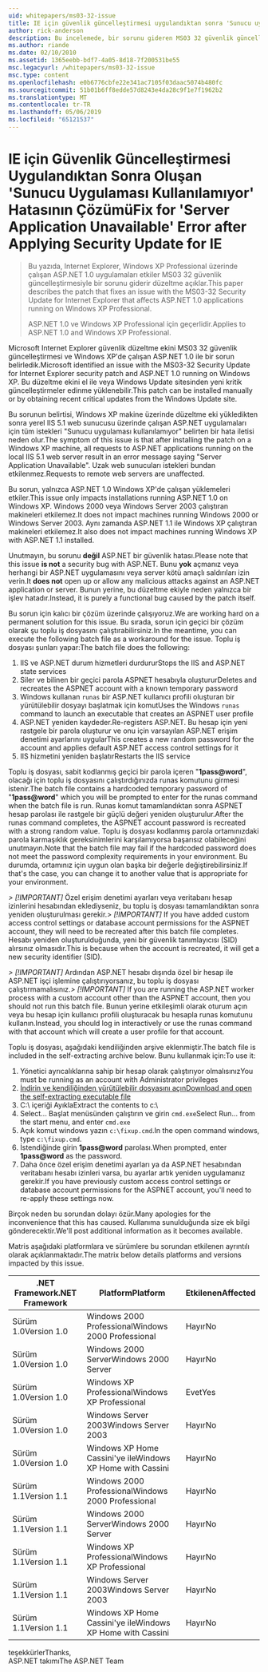 ```yaml
---
uid: whitepapers/ms03-32-issue
title: IE için güvenlik güncelleştirmesi uygulandıktan sonra 'Sunucu uygulaması kullanılamıyor' hatası için düzeltme | Microsoft Docs
author: rick-anderson
description: Bu incelemede, bir sorunu gideren MS03 32 güvenlik güncelleştirmesiyle Wi üzerinde çalışan ASP.NET 1.0 uygulamaları etkiler Internet Explorer için düzeltme eki anlatılmaktadır...
ms.author: riande
ms.date: 02/10/2010
ms.assetid: 1365eebb-bdf7-4a05-8d18-7f200531be55
msc.legacyurl: /whitepapers/ms03-32-issue
msc.type: content
ms.openlocfilehash: e0b6776cbfe22e341ac7105f03daac5074b480fc
ms.sourcegitcommit: 51b01b6ff8edde57d8243e4da28c9f1e7f1962b2
ms.translationtype: MT
ms.contentlocale: tr-TR
ms.lasthandoff: 05/06/2019
ms.locfileid: "65121537"
---
```

# <a name="fix-for-server-application-unavailable-error-after-applying-security-update-for-ie"></a><span data-ttu-id="1c94b-103">IE için Güvenlik Güncelleştirmesi Uygulandıktan Sonra Oluşan 'Sunucu Uygulaması Kullanılamıyor' Hatasının Çözümü</span><span class="sxs-lookup"><span data-stu-id="1c94b-103">Fix for 'Server Application Unavailable' Error after Applying Security Update for IE</span></span>

> <span data-ttu-id="1c94b-104">Bu yazıda, Internet Explorer, Windows XP Professional üzerinde çalışan ASP.NET 1.0 uygulamaları etkiler MS03 32 güvenlik güncelleştirmesiyle bir sorunu giderir düzeltme açıklar.</span><span class="sxs-lookup"><span data-stu-id="1c94b-104">This paper describes the patch that fixes an issue with the MS03-32 Security Update for Internet Explorer that affects ASP.NET 1.0 applications running on Windows XP Professional.</span></span>
> 
> <span data-ttu-id="1c94b-105">ASP.NET 1.0 ve Windows XP Professional için geçerlidir.</span><span class="sxs-lookup"><span data-stu-id="1c94b-105">Applies to ASP.NET 1.0 and Windows XP Professional.</span></span>

<span data-ttu-id="1c94b-106">Microsoft Internet Explorer güvenlik düzeltme ekini MS03 32 güvenlik güncelleştirmesi ve Windows XP'de çalışan ASP.NET 1.0 ile bir sorun belirledik.</span><span class="sxs-lookup"><span data-stu-id="1c94b-106">Microsoft identified an issue with the MS03-32 Security Update for Internet Explorer security patch and ASP.NET 1.0 running on Windows XP.</span></span> <span data-ttu-id="1c94b-107">Bu düzeltme ekini el ile veya Windows Update sitesinden yeni kritik güncelleştirmeler edinme yüklenebilir.</span><span class="sxs-lookup"><span data-stu-id="1c94b-107">This patch can be installed manually or by obtaining recent critical updates from the Windows Update site.</span></span>

<span data-ttu-id="1c94b-108">Bu sorunun belirtisi, Windows XP makine üzerinde düzeltme eki yükledikten sonra yerel IIS 5.1 web sunucusu üzerinde çalışan ASP.NET uygulamaları için tüm istekleri "Sunucu uygulaması kullanılamıyor" belirten bir hata iletisi neden olur.</span><span class="sxs-lookup"><span data-stu-id="1c94b-108">The symptom of this issue is that after installing the patch on a Windows XP machine, all requests to ASP.NET applications running on the local IIS 5.1 web server result in an error message saying "Server Application Unavailable".</span></span> <span data-ttu-id="1c94b-109">Uzak web sunucuları istekleri bundan etkilenmez.</span><span class="sxs-lookup"><span data-stu-id="1c94b-109">Requests to remote web servers are unaffected.</span></span>

<span data-ttu-id="1c94b-110">Bu sorun, yalnızca ASP.NET 1.0 Windows XP'de çalışan yüklemeleri etkiler.</span><span class="sxs-lookup"><span data-stu-id="1c94b-110">This issue only impacts installations running ASP.NET 1.0 on Windows XP.</span></span> <span data-ttu-id="1c94b-111">Windows 2000 veya Windows Server 2003 çalıştıran makineleri etkilemez.</span><span class="sxs-lookup"><span data-stu-id="1c94b-111">It does not impact machines running Windows 2000 or Windows Server 2003.</span></span> <span data-ttu-id="1c94b-112">Aynı zamanda ASP.NET 1.1 ile Windows XP çalıştıran makineleri etkilemez.</span><span class="sxs-lookup"><span data-stu-id="1c94b-112">It also does not impact machines running Windows XP with ASP.NET 1.1 installed.</span></span>

<span data-ttu-id="1c94b-113">Unutmayın, bu sorunu **değil** ASP.NET bir güvenlik hatası.</span><span class="sxs-lookup"><span data-stu-id="1c94b-113">Please note that this issue **is not** a security bug with ASP.NET.</span></span> <span data-ttu-id="1c94b-114">Bunu **yok** açmanız veya herhangi bir ASP.NET uygulamasını veya server kötü amaçlı saldırıları izin verin.</span><span class="sxs-lookup"><span data-stu-id="1c94b-114">It **does not** open up or allow any malicious attacks against an ASP.NET application or server.</span></span> <span data-ttu-id="1c94b-115">Bunun yerine, bu düzeltme ekiyle neden yalnızca bir işlev hatadır.</span><span class="sxs-lookup"><span data-stu-id="1c94b-115">Instead, it is purely a functional bug caused by the patch itself.</span></span>

<span data-ttu-id="1c94b-116">Bu sorun için kalıcı bir çözüm üzerinde çalışıyoruz.</span><span class="sxs-lookup"><span data-stu-id="1c94b-116">We are working hard on a permanent solution for this issue.</span></span> <span data-ttu-id="1c94b-117">Bu sırada, sorun için geçici bir çözüm olarak şu toplu iş dosyasını çalıştırabilirsiniz.</span><span class="sxs-lookup"><span data-stu-id="1c94b-117">In the meantime, you can execute the following batch file as a workaround for the issue.</span></span> <span data-ttu-id="1c94b-118">Toplu iş dosyası şunları yapar:</span><span class="sxs-lookup"><span data-stu-id="1c94b-118">The batch file does the following:</span></span>

1. <span data-ttu-id="1c94b-119">IIS ve ASP.NET durum hizmetleri durdurur</span><span class="sxs-lookup"><span data-stu-id="1c94b-119">Stops the IIS and ASP.NET state services</span></span>
2. <span data-ttu-id="1c94b-120">Siler ve bilinen bir geçici parola ASPNET hesabıyla oluşturur</span><span class="sxs-lookup"><span data-stu-id="1c94b-120">Deletes and recreates the ASPNET account with a known temporary password</span></span>
3. <span data-ttu-id="1c94b-121">Windows kullanan `runas` bir ASP.NET kullanıcı profili oluşturan bir yürütülebilir dosyayı başlatmak için komut</span><span class="sxs-lookup"><span data-stu-id="1c94b-121">Uses the Windows `runas` command to launch an executable that creates an ASPNET user profile</span></span>
4. <span data-ttu-id="1c94b-122">ASP.NET yeniden kaydeder.</span><span class="sxs-lookup"><span data-stu-id="1c94b-122">Re-registers ASP.NET.</span></span> <span data-ttu-id="1c94b-123">Bu hesap için yeni rastgele bir parola oluşturur ve onu için varsayılan ASP.NET erişim denetimi ayarlarını uygular</span><span class="sxs-lookup"><span data-stu-id="1c94b-123">This creates a new random password for the account and applies default ASP.NET access control settings for it</span></span>
5. <span data-ttu-id="1c94b-124">IIS hizmetini yeniden başlatır</span><span class="sxs-lookup"><span data-stu-id="1c94b-124">Restarts the IIS service</span></span>

<span data-ttu-id="1c94b-125">Toplu iş dosyası, sabit kodlanmış geçici bir parola içeren "<strong>1pass\@word</strong>", olacağı için toplu iş dosyasını çalıştırdığınızda runas komutunu girmesi istenir.</span><span class="sxs-lookup"><span data-stu-id="1c94b-125">The batch file contains a hardcoded temporary password of "<strong>1pass\@word</strong>" which you will be prompted to enter for the runas command when the batch file is run.</span></span> <span data-ttu-id="1c94b-126">Runas komut tamamlandıktan sonra ASPNET hesap parolası ile rastgele bir güçlü değeri yeniden oluşturulur.</span><span class="sxs-lookup"><span data-stu-id="1c94b-126">After the runas command completes, the ASPNET account password is recreated with a strong random value.</span></span> <span data-ttu-id="1c94b-127">Toplu iş dosyası kodlanmış parola ortamınızdaki parola karmaşıklık gereksinimlerini karşılamıyorsa başarısız olabileceğini unutmayın.</span><span class="sxs-lookup"><span data-stu-id="1c94b-127">Note that the batch file may fail if the hardcoded password does not meet the password complexity requirements in your environment.</span></span> <span data-ttu-id="1c94b-128">Bu durumda, ortamınız için uygun olan başka bir değerle değiştirebilirsiniz.</span><span class="sxs-lookup"><span data-stu-id="1c94b-128">If that's the case, you can change it to another value that is appropriate for your environment.</span></span>

<span data-ttu-id="1c94b-129">*> [!IMPORTANT]* Özel erişim denetimi ayarları veya veritabanı hesap izinlerini hesabından eklediyseniz, bu toplu iş dosyası tamamlandıktan sonra yeniden oluşturulması gerekir.</span><span class="sxs-lookup"><span data-stu-id="1c94b-129">*> [!IMPORTANT]* If you have added custom access control settings or database account permissions for the ASPNET account, they will need to be recreated after this batch file completes.</span></span> <span data-ttu-id="1c94b-130">Hesabı yeniden oluşturulduğunda, yeni bir güvenlik tanımlayıcısı (SID) alırsınız olmasıdır.</span><span class="sxs-lookup"><span data-stu-id="1c94b-130">This is because when the account is recreated, it will get a new security identifier (SID).</span></span>

<span data-ttu-id="1c94b-131">*> [!IMPORTANT]* Ardından ASP.NET hesabı dışında özel bir hesap ile ASP.NET işçi işlemine çalıştırıyorsanız, bu toplu iş dosyası çalıştırmamalısınız.</span><span class="sxs-lookup"><span data-stu-id="1c94b-131">*> [!IMPORTANT]* If you are running the ASP.NET worker process with a custom account other than the ASPNET account, then you should not run this batch file.</span></span> <span data-ttu-id="1c94b-132">Bunun yerine etkileşimli olarak oturum açın veya bu hesap için kullanıcı profili oluşturacak bu hesapla runas komutunu kullanın.</span><span class="sxs-lookup"><span data-stu-id="1c94b-132">Instead, you should log in interactively or use the runas command with that account which will create a user profile for that account.</span></span>

<span data-ttu-id="1c94b-133">Toplu iş dosyası, aşağıdaki kendiliğinden arşive eklenmiştir.</span><span class="sxs-lookup"><span data-stu-id="1c94b-133">The batch file is included in the self-extracting archive below.</span></span> <span data-ttu-id="1c94b-134">Bunu kullanmak için:</span><span class="sxs-lookup"><span data-stu-id="1c94b-134">To use it:</span></span>

1. <span data-ttu-id="1c94b-135">Yönetici ayrıcalıklarına sahip bir hesap olarak çalıştırıyor olmalısınız</span><span class="sxs-lookup"><span data-stu-id="1c94b-135">You must be running as an account with Administrator privileges</span></span>
2. [<span data-ttu-id="1c94b-136">İndirin ve kendiliğinden yürütülebilir dosyasını açın</span><span class="sxs-lookup"><span data-stu-id="1c94b-136">Download and open the self-extracting executable file</span></span>](ms03-32-issue/_static/fixup1.exe)
3. <span data-ttu-id="1c94b-137">C:\ içeriği Ayıkla</span><span class="sxs-lookup"><span data-stu-id="1c94b-137">Extract the contents to c:\\</span></span>
4. <span data-ttu-id="1c94b-138">Select... Başlat menüsünden çalıştırın ve girin `cmd.exe`</span><span class="sxs-lookup"><span data-stu-id="1c94b-138">Select Run... from the start menu, and enter `cmd.exe`</span></span>
5. <span data-ttu-id="1c94b-139">Açık komut windows yazın `c:\fixup.cmd`.</span><span class="sxs-lookup"><span data-stu-id="1c94b-139">In the open command windows, type `c:\fixup.cmd`.</span></span>
6. <span data-ttu-id="1c94b-140">İstendiğinde girin <strong>1pass\@word</strong> parolası.</span><span class="sxs-lookup"><span data-stu-id="1c94b-140">When prompted, enter <strong>1pass\@word</strong> as the password.</span></span>
7. <span data-ttu-id="1c94b-141">Daha önce özel erişim denetimi ayarları ya da ASP.NET hesabından veritabanı hesabı izinleri varsa, bu ayarlar artık yeniden uygulamanız gerekir.</span><span class="sxs-lookup"><span data-stu-id="1c94b-141">If you have previously custom access control settings or database account permissions for the ASPNET account, you'll need to re-apply these settings now.</span></span>

<span data-ttu-id="1c94b-142">Birçok neden bu sorundan dolayı özür.</span><span class="sxs-lookup"><span data-stu-id="1c94b-142">Many apologies for the inconvenience that this has caused.</span></span> <span data-ttu-id="1c94b-143">Kullanıma sunulduğunda size ek bilgi gönderecektir.</span><span class="sxs-lookup"><span data-stu-id="1c94b-143">We'll post additional information as it becomes available.</span></span>

<span data-ttu-id="1c94b-144">Matris aşağıdaki platformlara ve sürümlere bu sorundan etkilenen ayrıntılı olarak açıklanmaktadır.</span><span class="sxs-lookup"><span data-stu-id="1c94b-144">The matrix below details platforms and versions impacted by this issue.</span></span>

| <span data-ttu-id="1c94b-145">.NET Framework</span><span class="sxs-lookup"><span data-stu-id="1c94b-145">.NET Framework</span></span> | <span data-ttu-id="1c94b-146">Platform</span><span class="sxs-lookup"><span data-stu-id="1c94b-146">Platform</span></span> | <span data-ttu-id="1c94b-147">Etkilenen</span><span class="sxs-lookup"><span data-stu-id="1c94b-147">Affected</span></span> |
| --- | --- | --- |
| <span data-ttu-id="1c94b-148">Sürüm 1.0</span><span class="sxs-lookup"><span data-stu-id="1c94b-148">Version 1.0</span></span> | <span data-ttu-id="1c94b-149">Windows 2000 Professional</span><span class="sxs-lookup"><span data-stu-id="1c94b-149">Windows 2000 Professional</span></span> | <span data-ttu-id="1c94b-150">Hayır</span><span class="sxs-lookup"><span data-stu-id="1c94b-150">No</span></span> |
| <span data-ttu-id="1c94b-151">Sürüm 1.0</span><span class="sxs-lookup"><span data-stu-id="1c94b-151">Version 1.0</span></span> | <span data-ttu-id="1c94b-152">Windows 2000 Server</span><span class="sxs-lookup"><span data-stu-id="1c94b-152">Windows 2000 Server</span></span> | <span data-ttu-id="1c94b-153">Hayır</span><span class="sxs-lookup"><span data-stu-id="1c94b-153">No</span></span> |
| <span data-ttu-id="1c94b-154">Sürüm 1.0</span><span class="sxs-lookup"><span data-stu-id="1c94b-154">Version 1.0</span></span> | <span data-ttu-id="1c94b-155">Windows XP Professional</span><span class="sxs-lookup"><span data-stu-id="1c94b-155">Windows XP Professional</span></span> | <span data-ttu-id="1c94b-156">Evet</span><span class="sxs-lookup"><span data-stu-id="1c94b-156">Yes</span></span> |
| <span data-ttu-id="1c94b-157">Sürüm 1.0</span><span class="sxs-lookup"><span data-stu-id="1c94b-157">Version 1.0</span></span> | <span data-ttu-id="1c94b-158">Windows Server 2003</span><span class="sxs-lookup"><span data-stu-id="1c94b-158">Windows Server 2003</span></span> | <span data-ttu-id="1c94b-159">Hayır</span><span class="sxs-lookup"><span data-stu-id="1c94b-159">No</span></span> |
| <span data-ttu-id="1c94b-160">Sürüm 1.0</span><span class="sxs-lookup"><span data-stu-id="1c94b-160">Version 1.0</span></span> | <span data-ttu-id="1c94b-161">Windows XP Home Cassini'ye ile</span><span class="sxs-lookup"><span data-stu-id="1c94b-161">Windows XP Home with Cassini</span></span> | <span data-ttu-id="1c94b-162">Hayır</span><span class="sxs-lookup"><span data-stu-id="1c94b-162">No</span></span> |
| <span data-ttu-id="1c94b-163">Sürüm 1.1</span><span class="sxs-lookup"><span data-stu-id="1c94b-163">Version 1.1</span></span> | <span data-ttu-id="1c94b-164">Windows 2000 Professional</span><span class="sxs-lookup"><span data-stu-id="1c94b-164">Windows 2000 Professional</span></span> | <span data-ttu-id="1c94b-165">Hayır</span><span class="sxs-lookup"><span data-stu-id="1c94b-165">No</span></span> |
| <span data-ttu-id="1c94b-166">Sürüm 1.1</span><span class="sxs-lookup"><span data-stu-id="1c94b-166">Version 1.1</span></span> | <span data-ttu-id="1c94b-167">Windows 2000 Server</span><span class="sxs-lookup"><span data-stu-id="1c94b-167">Windows 2000 Server</span></span> | <span data-ttu-id="1c94b-168">Hayır</span><span class="sxs-lookup"><span data-stu-id="1c94b-168">No</span></span> |
| <span data-ttu-id="1c94b-169">Sürüm 1.1</span><span class="sxs-lookup"><span data-stu-id="1c94b-169">Version 1.1</span></span> | <span data-ttu-id="1c94b-170">Windows XP Professional</span><span class="sxs-lookup"><span data-stu-id="1c94b-170">Windows XP Professional</span></span> | <span data-ttu-id="1c94b-171">Hayır</span><span class="sxs-lookup"><span data-stu-id="1c94b-171">No</span></span> |
| <span data-ttu-id="1c94b-172">Sürüm 1.1</span><span class="sxs-lookup"><span data-stu-id="1c94b-172">Version 1.1</span></span> | <span data-ttu-id="1c94b-173">Windows Server 2003</span><span class="sxs-lookup"><span data-stu-id="1c94b-173">Windows Server 2003</span></span> | <span data-ttu-id="1c94b-174">Hayır</span><span class="sxs-lookup"><span data-stu-id="1c94b-174">No</span></span> |
| <span data-ttu-id="1c94b-175">Sürüm 1.1</span><span class="sxs-lookup"><span data-stu-id="1c94b-175">Version 1.1</span></span> | <span data-ttu-id="1c94b-176">Windows XP Home Cassini'ye ile</span><span class="sxs-lookup"><span data-stu-id="1c94b-176">Windows XP Home with Cassini</span></span> | <span data-ttu-id="1c94b-177">Hayır</span><span class="sxs-lookup"><span data-stu-id="1c94b-177">No</span></span> |

<span data-ttu-id="1c94b-178">teşekkürler</span><span class="sxs-lookup"><span data-stu-id="1c94b-178">Thanks,</span></span>   
 <span data-ttu-id="1c94b-179">ASP.NET takımı</span><span class="sxs-lookup"><span data-stu-id="1c94b-179">The ASP.NET Team</span></span>
